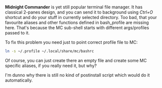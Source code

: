 **Midnight Commander** is yet still popular terminal file manager. It has classical 2-panes design, and you can send it to background 
using *Ctrl+O* shortcut and do your stuff in currently selected directory. Too bad, that your favourite aliases and other functions defined 
in bash_profile are missing here. That's because the MC sub-shell starts with different args/profiles passed to it.

To fix this problem you need just to point correct profile file to MC:

```bash line-numbers
ln -s ~/.profile ~/.local/share/mc/bashrc
```

Of course, you can just create there an empty file and create some MC specific aliases, if you really need it, but why? 

I'm dunno why there is still no kind of postinstall script which would do it automatically.
